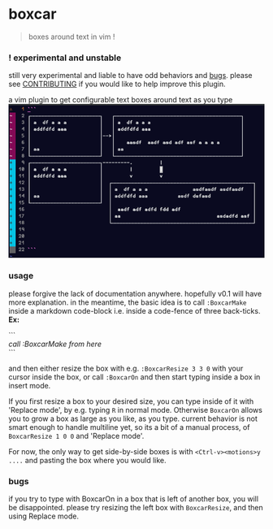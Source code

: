 # boxcar
> boxes around text in vim !
### ! experimental and unstable
still very experimental and liable to have odd behaviors and [bugs](#bugs).
please see [CONTRIBUTING](.github/CONTRIBUTING.md) if you would like to help improve
this plugin.

a vim plugin to get configurable text boxes around text as you type
![4 boxes around text](img/boxes.png)

### usage
please forgive the lack of documentation anywhere. hopefully v0.1 will have
more explanation. in the meantime, the basic idea is to call `:BoxcarMake`
inside a markdown code-block i.e. inside a code-fence of three back-ticks.  
__Ex:__

\```  
_call :BoxcarMake from here_  
\```  

and then either resize the box with e.g. `:BoxcarResize 3 3 0` with your
cursor inside the box, or call `:BoxcarOn` and then start
typing inside a box in insert mode.

If you first resize a box to your desired size, you can type inside of it with
'Replace mode', by e.g. typing `R` in normal mode. Otherwise `BoxcarOn` allows
you to grow a box as large as you like, as you type. current behavior is not
smart enough to handle multiline yet, so its a bit of a manual process, of
`BoxcarResize 1 0 0` and 'Replace mode'.

For now, the only way to get side-by-side boxes is with `<Ctrl-v><motions>y
....` and pasting the box where you would like.

### bugs
if you try to type with BoxcarOn in a box that is left of another box, you
  will be disappointed. please try resizing the left box with `BoxcarResize`,
  and then using Replace mode.
